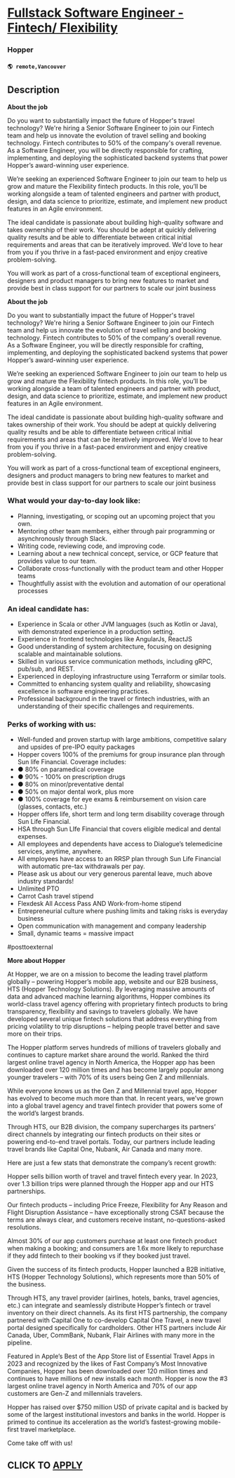 # [Fullstack Software Engineer - Fintech/ Flexibility](https://www.remotewlb.com/apply/fullstack-software-engineer-fintech-flexibility-119691)  
### Hopper  
#### `🌎 remote,Vancouver`  

## Description

 **About the job**

  

Do you want to substantially impact the future of Hopper's travel technology? We're hiring a Senior Software Engineer to join our Fintech team and help us innovate the evolution of travel selling and booking technology. Fintech contributes to 50% of the company's overall revenue. As a Software Engineer, you will be directly responsible for crafting, implementing, and deploying the sophisticated backend systems that power Hopper’s award-winning user experience.

  

We’re seeking an experienced Software Engineer to join our team to help us grow and mature the Flexibility fintech products. In this role, you’ll be working alongside a team of talented engineers and partner with product, design, and data science to prioritize, estimate, and implement new product features in an Agile environment.

  

The ideal candidate is passionate about building high-quality software and takes ownership of their work. You should be adept at quickly delivering quality results and be able to differentiate between critical initial requirements and areas that can be iteratively improved. We'd love to hear from you if you thrive in a fast-paced environment and enjoy creative problem-solving.

  

You will work as part of a cross-functional team of exceptional engineers, designers and product managers to bring new features to market and provide best in class support for our partners to scale our joint business

  

  

 **About the job**

  

Do you want to substantially impact the future of Hopper's travel technology? We're hiring a Senior Software Engineer to join our Fintech team and help us innovate the evolution of travel selling and booking technology. Fintech contributes to 50% of the company's overall revenue. As a Software Engineer, you will be directly responsible for crafting, implementing, and deploying the sophisticated backend systems that power Hopper’s award-winning user experience.

  

We’re seeking an experienced Software Engineer to join our team to help us grow and mature the Flexibility fintech products. In this role, you’ll be working alongside a team of talented engineers and partner with product, design, and data science to prioritize, estimate, and implement new product features in an Agile environment.

  

The ideal candidate is passionate about building high-quality software and takes ownership of their work. You should be adept at quickly delivering quality results and be able to differentiate between critical initial requirements and areas that can be iteratively improved. We'd love to hear from you if you thrive in a fast-paced environment and enjoy creative problem-solving.

  

You will work as part of a cross-functional team of exceptional engineers, designers and product managers to bring new features to market and provide best in class support for our partners to scale our joint business

  

  

### What would your day-to-day look like:

* Planning, investigating, or scoping out an upcoming project that you own.
* Mentoring other team members, either through pair programming or asynchronously through Slack.
* Writing code, reviewing code, and improving code.
* Learning about a new technical concept, service, or GCP feature that provides value to our team.
* Collaborate cross-functionally with the product team and other Hopper teams
* Thoughtfully assist with the evolution and automation of our operational processes

  

  

### An ideal candidate has:

* Experience in Scala or other JVM languages (such as Kotlin or Java), with demonstrated experience in a production setting.
* Experience in frontend technologies like AngularJs, ReactJS 
* Good understanding of system architecture, focusing on designing scalable and maintainable solutions.
* Skilled in various service communication methods, including gRPC, pub/sub, and REST.
* Experienced in deploying infrastructure using Terraform or similar tools.
* Committed to enhancing system quality and reliability, showcasing excellence in software engineering practices.
* Professional background in the travel or fintech industries, with an understanding of their specific challenges and requirements.

  

### Perks of working with us:

* Well-funded and proven startup with large ambitions, competitive salary and upsides of pre-IPO equity packages
* Hopper covers 100% of the premiums for group insurance plan through Sun life Financial. Coverage includes:
* ● 80% on paramedical coverage
* ● 90% - 100% on prescription drugs
* ● 80% on minor/preventative dental
* ● 50% on major dental work, plus more
* ● 100% coverage for eye exams & reimbursement on vision care (glasses, contacts, etc.)
* Hopper offers life, short term and long term disability coverage through Sun Life Financial.
* HSA through Sun LIfe Financial that covers eligible medical and dental expenses.
* All employees and dependents have access to Dialogue’s telemedicine services, anytime, anywhere.
* All employees have access to an RRSP plan through Sun Life Financial with automatic pre-tax withdrawals per pay.
* Please ask us about our very generous parental leave, much above industry standards!
* Unlimited PTO
* Carrot Cash travel stipend
* Flexdesk All Access Pass AND Work-from-home stipend
* Entrepreneurial culture where pushing limits and taking risks is everyday business
* Open communication with management and company leadership
* Small, dynamic teams = massive impact

  

#posttoexternal

  

 **More about Hopper**

  

At Hopper, we are on a mission to become the leading travel platform globally – powering Hopper’s mobile app, website and our B2B business, HTS (Hopper Technology Solutions). By leveraging massive amounts of data and advanced machine learning algorithms, Hopper combines its world-class travel agency offering with proprietary fintech products to bring transparency, flexibility and savings to travelers globally. We have developed several unique fintech solutions that address everything from pricing volatility to trip disruptions – helping people travel better and save more on their trips.

  

The Hopper platform serves hundreds of millions of travelers globally and continues to capture market share around the world. Ranked the third largest online travel agency in North America, the Hopper app has been downloaded over 120 million times and has become largely popular among younger travelers – with 70% of its users being Gen Z and millennials.

  

While everyone knows us as the Gen Z and Millennial travel app, Hopper has evolved to become much more than that. In recent years, we’ve grown into a global travel agency and travel fintech provider that powers some of the world’s largest brands.

  

Through HTS, our B2B division, the company supercharges its partners’ direct channels by integrating our fintech products on their sites or powering end-to-end travel portals. Today, our partners include leading travel brands like Capital One, Nubank, Air Canada and many more.

  

Here are just a few stats that demonstrate the company’s recent growth:

  

Hopper sells billion worth of travel and travel fintech every year. In 2023, over 1.3 billion trips were planned through the Hopper app and our HTS partnerships.

  

Our fintech products – including Price Freeze, Flexibility for Any Reason and Flight Disruption Assistance – have exceptionally strong CSAT because the terms are always clear, and customers receive instant, no-questions-asked resolutions.

  

Almost 30% of our app customers purchase at least one fintech product when making a booking; and consumers are 1.6x more likely to repurchase if they add fintech to their booking vs if they booked just travel.

  

Given the success of its fintech products, Hopper launched a B2B initiative, HTS (Hopper Technology Solutions), which represents more than 50% of the business.

  

Through HTS, any travel provider (airlines, hotels, banks, travel agencies, etc.) can integrate and seamlessly distribute Hopper’s fintech or travel inventory on their direct channels. As its first HTS partnership, the company partnered with Capital One to co-develop Capital One Travel, a new travel portal designed specifically for cardholders. Other HTS partners include Air Canada, Uber, CommBank, Nubank, Flair Airlines with many more in the pipeline.

  

Featured in Apple’s Best of the App Store list of Essential Travel Apps in 2023 and recognized by the likes of Fast Company’s Most Innovative Companies, Hopper has been downloaded over 120 million times and continues to have millions of new installs each month. Hopper is now the #3 largest online travel agency in North America and 70% of our app customers are Gen-Z and millennials travelers.

  

Hopper has raised over $750 million USD of private capital and is backed by some of the largest institutional investors and banks in the world. Hopper is primed to continue its acceleration as the world’s fastest-growing mobile-first travel marketplace.

  

Come take off with us!

  
## CLICK TO [APPLY](https://www.remotewlb.com/apply/fullstack-software-engineer-fintech-flexibility-119691)


